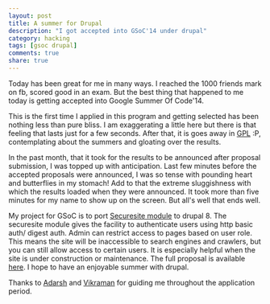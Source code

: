 ```yaml
---
layout: post
title: A summer for Drupal
description: "I got accepted into GSoC'14 under drupal"
category: hacking
tags: [gsoc drupal]
comments: true
share: true
---
```


Today has been great for me in many ways. I reached the 1000 friends mark on fb, scored good in an exam. But the best thing that happened to me today is getting accepted into Google Summer Of Code'14.

This is the first time I applied in this program and getting selected has been nothing less than pure bliss. I am exaggerating a little here but there is that feeling that lasts just for a few seconds. After that, it is goes away in [GPL](http://www.urbandictionary.com/define.php?term=GPL&defid=1069443) :P, contemplating about the summers and gloating over the results. 

In the past month, that it took for the results to be announced after proposal submission, I was topped up with anticipation. Last few minutes before the accepted proposals were announced, I was so tense with pounding heart and butterflies in my stomach! Add to that the extreme sluggishness with which the results loaded when they were announced. It took more than five minutes for my name to show up on the screen. But all's well that ends well. 

My project for GSoC is to port [Securesite module](https://drupal.org/project/securesite) to drupal 8. The securesite module gives the facility to authenticate users using http basic auth/ digest auth. Admin can restrict access to pages based on user role. This means the site will be inaccessible to search engines and crawlers, but you can still allow access to certain users. It is especially helpful when the site is under construction or maintenance. The full proposal is available [here](https://docs.google.com/document/d/1b6JBCDkmPPKZTH67FwIXRYaCC0zy4ysFkwEx83HM-gU/edit?usp=sharing). I hope to have an enjoyable summer with drupal.

Thanks to [Adarsh](https://www.facebook.com/adarshaj) and [Vikraman](http://vikraman.org/) for guiding me throughout the application period.